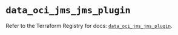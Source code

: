 # `data_oci_jms_jms_plugin`

Refer to the Terraform Registry for docs: [`data_oci_jms_jms_plugin`](https://registry.terraform.io/providers/hashicorp/oci/7.19.0/docs/data-sources/jms_jms_plugin).
